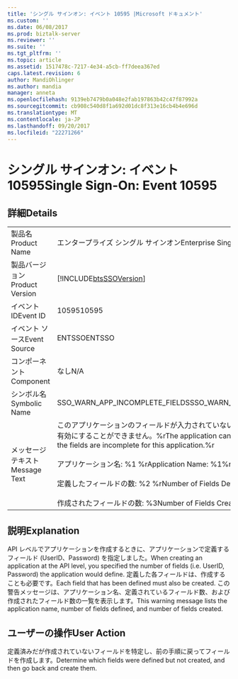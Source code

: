 ```yaml
---
title: 'シングル サインオン: イベント 10595 |Microsoft ドキュメント'
ms.custom: ''
ms.date: 06/08/2017
ms.prod: biztalk-server
ms.reviewer: ''
ms.suite: ''
ms.tgt_pltfrm: ''
ms.topic: article
ms.assetid: 1517478c-7217-4e34-a5cb-ff7deea367ed
caps.latest.revision: 6
author: MandiOhlinger
ms.author: mandia
manager: anneta
ms.openlocfilehash: 9139eb7479b0a048e2fab197863b42c47f87992a
ms.sourcegitcommit: cb908c540d8f1a692d01dc8f313e16cb4b4e696d
ms.translationtype: MT
ms.contentlocale: ja-JP
ms.lasthandoff: 09/20/2017
ms.locfileid: "22271266"
---
```

# <a name="single-sign-on-event-10595"></a><span data-ttu-id="1d0ca-102">シングル サインオン: イベント 10595</span><span class="sxs-lookup"><span data-stu-id="1d0ca-102">Single Sign-On: Event 10595</span></span>
## <a name="details"></a><span data-ttu-id="1d0ca-103">詳細</span><span class="sxs-lookup"><span data-stu-id="1d0ca-103">Details</span></span>  
  
|||  
|-|-|  
|<span data-ttu-id="1d0ca-104">製品名</span><span class="sxs-lookup"><span data-stu-id="1d0ca-104">Product Name</span></span>|<span data-ttu-id="1d0ca-105">エンタープライズ シングル サインオン</span><span class="sxs-lookup"><span data-stu-id="1d0ca-105">Enterprise Single Sign-On</span></span>|  
|<span data-ttu-id="1d0ca-106">製品バージョン</span><span class="sxs-lookup"><span data-stu-id="1d0ca-106">Product Version</span></span>|[!INCLUDE[btsSSOVersion](../includes/btsssoversion-md.md)]|  
|<span data-ttu-id="1d0ca-107">イベント ID</span><span class="sxs-lookup"><span data-stu-id="1d0ca-107">Event ID</span></span>|<span data-ttu-id="1d0ca-108">10595</span><span class="sxs-lookup"><span data-stu-id="1d0ca-108">10595</span></span>|  
|<span data-ttu-id="1d0ca-109">イベント ソース</span><span class="sxs-lookup"><span data-stu-id="1d0ca-109">Event Source</span></span>|<span data-ttu-id="1d0ca-110">ENTSSO</span><span class="sxs-lookup"><span data-stu-id="1d0ca-110">ENTSSO</span></span>|  
|<span data-ttu-id="1d0ca-111">コンポーネント</span><span class="sxs-lookup"><span data-stu-id="1d0ca-111">Component</span></span>|<span data-ttu-id="1d0ca-112">なし</span><span class="sxs-lookup"><span data-stu-id="1d0ca-112">N/A</span></span>|  
|<span data-ttu-id="1d0ca-113">シンボル名</span><span class="sxs-lookup"><span data-stu-id="1d0ca-113">Symbolic Name</span></span>|<span data-ttu-id="1d0ca-114">SSO_WARN_APP_INCOMPLETE_FIELDS</span><span class="sxs-lookup"><span data-stu-id="1d0ca-114">SSO_WARN_APP_INCOMPLETE_FIELDS</span></span>|  
|<span data-ttu-id="1d0ca-115">メッセージ テキスト</span><span class="sxs-lookup"><span data-stu-id="1d0ca-115">Message Text</span></span>|<span data-ttu-id="1d0ca-116">このアプリケーションのフィールドが入力されていないので、アプリケーションを有効にすることができません。%r</span><span class="sxs-lookup"><span data-stu-id="1d0ca-116">The application cannot be enabled because the fields are incomplete for this application.%r</span></span><br /><br /> <span data-ttu-id="1d0ca-117">アプリケーション名: %1 %r</span><span class="sxs-lookup"><span data-stu-id="1d0ca-117">Application Name: %1%r</span></span><br /><br /> <span data-ttu-id="1d0ca-118">定義したフィールドの数: %2 %r</span><span class="sxs-lookup"><span data-stu-id="1d0ca-118">Number of Fields Defined: %2%r</span></span><br /><br /> <span data-ttu-id="1d0ca-119">作成されたフィールドの数: %3</span><span class="sxs-lookup"><span data-stu-id="1d0ca-119">Number of Fields Created: %3</span></span>|  
  
## <a name="explanation"></a><span data-ttu-id="1d0ca-120">説明</span><span class="sxs-lookup"><span data-stu-id="1d0ca-120">Explanation</span></span>  
 <span data-ttu-id="1d0ca-121">API レベルでアプリケーションを作成するときに、アプリケーションで定義するフィールド (UserID、Password) を指定しました。</span><span class="sxs-lookup"><span data-stu-id="1d0ca-121">When creating an application at the API level, you specified the number of fields (i.e. UserID, Password) the application would define.</span></span> <span data-ttu-id="1d0ca-122">定義した各フィールドは、作成することも必要です。</span><span class="sxs-lookup"><span data-stu-id="1d0ca-122">Each field that has been defined must also be created.</span></span> <span data-ttu-id="1d0ca-123">この警告メッセージは、アプリケーション名、定義されているフィールド数、および作成されたフィールド数の一覧を表示します。</span><span class="sxs-lookup"><span data-stu-id="1d0ca-123">This warning message lists the application name, number of fields defined, and number of fields created.</span></span>  
  
## <a name="user-action"></a><span data-ttu-id="1d0ca-124">ユーザーの操作</span><span class="sxs-lookup"><span data-stu-id="1d0ca-124">User Action</span></span>  
 <span data-ttu-id="1d0ca-125">定義済みだが作成されていないフィールドを特定し、前の手順に戻ってフィールドを作成します。</span><span class="sxs-lookup"><span data-stu-id="1d0ca-125">Determine which fields were defined but not created, and then go back and create them.</span></span>